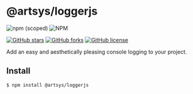 # @artsys/loggerjs

![npm (scoped)](https://img.shields.io/npm/v/@artsys/loggerjs)
![NPM](https://img.shields.io/npm/l/@artsys/loggerjs)

[![GitHub stars](https://img.shields.io/github/stars/ARTSYS-H/loggerjs)](https://github.com/ARTSYS-H/loggerjs/stargazers)
[![GitHub forks](https://img.shields.io/github/forks/ARTSYS-H/loggerjs)](https://github.com/ARTSYS-H/loggerjs/network)
[![GitHub license](https://img.shields.io/github/license/ARTSYS-H/loggerjs)](https://github.com/ARTSYS-H/loggerjs)

Add an easy and aesthetically pleasing console logging to your project.

## Install

```
$ npm install @artsys/loggerjs
```
